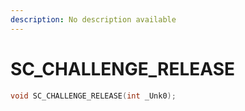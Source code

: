 ```yaml
---
description: No description available 
---
```


# SC_CHALLENGE_RELEASE

```cpp
void SC_CHALLENGE_RELEASE(int _Unk0);
```